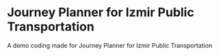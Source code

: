 # Journey Planner for Izmir Public Transportation
 A demo coding made for Journey Planner for Izmir Public Transportation
